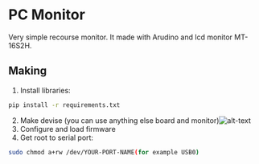 # PC Monitor
Very simple recourse monitor. It made with Arudino and lcd monitor MT-16S2H.
## Making
1. Install libraries: 
```bash
pip install -r requirements.txt
```
2. Make devise (you can use anything else board and monitor)![alt-text](http://wiki.amperka.ru/_media/products:display-lcd-text-16x2:display-lcd-text-16x2-arduino-wiring.png)
3. Configure and load firmware
4. Get root to serial port:
```bash
sudo chmod a+rw /dev/YOUR-PORT-NAME(for example USB0)
```



 
